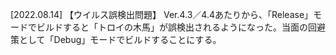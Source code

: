 [2022.08.14]
【ウイルス誤検出問題】
  Ver.4.3／4.4あたりから、「Release」モードでビルドすると「トロイの木馬」が誤検出されるようになった。当面の回避策として「Debug」モードでビルドすることにする。
